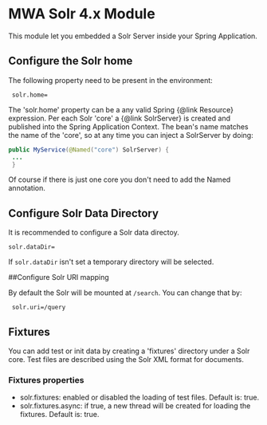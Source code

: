 # MWA Solr 4.x Module

This module let you embedded a Solr Server inside your Spring Application.

## Configure the Solr home
The following property need to be present in the environment:

```properties
 solr.home=
```

The 'solr.home' property can be a any valid Spring {@link Resource} expression.
Per each Solr 'core' a {@link SolrServer} is created and published into the Spring Application Context.
The bean's name matches the name of the 'core', so at any time you can inject a SolrServer by doing:

```java
public MyService(@Named("core") SolrServer) {
 ...
 }
```

Of course if there is just one core you don't need to add the Named annotation.

## Configure Solr Data Directory

It is recommended to configure a Solr data directoy.

```
solr.dataDir=
```

If <code>solr.dataDir</code> isn't set a temporary directory will be selected.

##Configure Solr URI mapping

By default the Solr will be mounted at <code>/search</code>.
You can change that by:

```
 solr.uri=/query
```

## Fixtures
You can add test or init data by creating a 'fixtures' directory under a Solr core.
Test files are described using the Solr XML format for documents.

### Fixtures properties

* solr.fixtures: enabled or disabled the loading of test files. Default is: true.
* solr.fixtures.async: if true, a new thread will be created for loading the fixtures. Default is: true.
